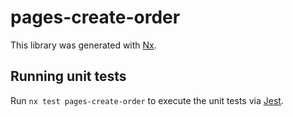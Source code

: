 # pages-create-order

This library was generated with [Nx](https://nx.dev).

## Running unit tests

Run `nx test pages-create-order` to execute the unit tests via [Jest](https://jestjs.io).
